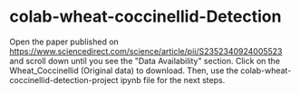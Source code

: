 # colab-wheat-coccinellid-Detection

Open the paper published on https://www.sciencedirect.com/science/article/pii/S2352340924005523 and scroll down until you see the "Data Availability" section.
Click on the Wheat_Coccinellid (Original data) to download. Then, use the colab-wheat-coccinellid-detection-project ipynb file for the next steps.


